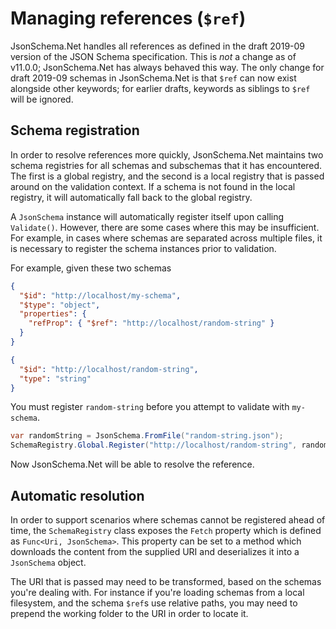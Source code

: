 # Managing references (`$ref`)

JsonSchema<nsp>.Net handles all references as defined in the draft 2019-09 version of the JSON Schema specification.  This is *not* a change as of v11.0.0;  JsonSchema<nsp>.Net has always behaved this way.  The only change for draft 2019-09 schemas in JsonSchema<nsp>.Net is that `$ref` can now exist alongside other keywords; for earlier drafts, keywords as siblings to `$ref` will be ignored.

## Schema registration

In order to resolve references more quickly, JsonSchema<nsp>.Net maintains two schema registries for all schemas and subschemas that it has encountered.  The first is a global registry, and the second is a local registry that is passed around on the validation context.  If a schema is not found in the local registry, it will automatically fall back to the global registry.

A `JsonSchema` instance will automatically register itself upon calling `Validate()`.  However, there are some cases where this may be insufficient.  For example, in cases where schemas are separated across multiple files, it is necessary to register the schema instances prior to validation.

For example, given these two schemas

```json
{
  "$id": "http://localhost/my-schema",
  "$type": "object",
  "properties": {
    "refProp": { "$ref": "http://localhost/random-string" }
  }
}

{
  "$id": "http://localhost/random-string",
  "type": "string"
}
```

You must register `random-string` before you attempt to validate with `my-schema`.

```c#
var randomString = JsonSchema.FromFile("random-string.json");
SchemaRegistry.Global.Register("http://localhost/random-string", randomString);
```

Now JsonSchema<nsp>.Net will be able to resolve the reference.

## Automatic resolution

In order to support scenarios where schemas cannot be registered ahead of time, the `SchemaRegistry` class exposes the `Fetch` property which is defined as `Func<Uri, JsonSchema>`.  This property can be set to a method which downloads the content from the supplied URI and deserializes it into a `JsonSchema` object.

The URI that is passed may need to be transformed, based on the schemas you're dealing with.  For instance if you're loading schemas from a local filesystem, and the schema `$ref`s use relative paths, you may need to prepend the working folder to the URI in order to locate it.
